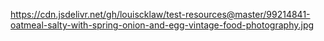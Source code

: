 https://cdn.jsdelivr.net/gh/louiscklaw/test-resources@master/99214841-oatmeal-salty-with-spring-onion-and-egg-vintage-food-photography.jpg
